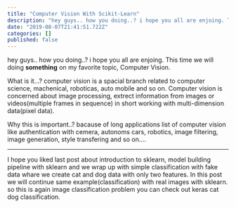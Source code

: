 ```yaml
---
title: "Computer Vision With Scikit-Learn"
description: "hey guys.. how you doing..? i hope you all are enjoing. This time we will doing something on my favorite topic, Computer Vision."
date: "2019-08-07T21:41:51.722Z"
categories: []
published: false
---
```


hey guys.. how you doing..? i hope you all are enjoing. This time we will doing **something** on my favorite topic, Computer Vision. 

What is it…? computer vision is a spacial branch related to computer science, machenical, roboticas, auto mobile and so on. Computer vision is concerned about image processing, extrect information from images or videos(multiple frames in sequence) in short working with multi-dimension data(pixel data).

Why this is important..? bacause of long applications list of computer vision like authentication with cemera, autonoms cars, robotics, image filtering, image generation, style transfering and so on….

---

I hope you liked last post about introduction to sklearn, model building pipeline with sklearn and we wrap up with simple classification with fake data whare we create cat and dog data with only two features. In this post we will continue same example(classification) with real images with sklearn. so this is again image classification problem you can check out keras cat dog classification.

